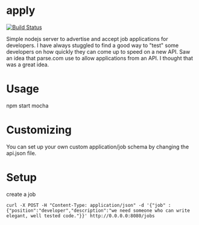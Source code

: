apply
=====

[![Build Status](https://travis-ci.org/tgsoverly/apply.png)](https://travis-ci.org/tgsoverly/apply)

Simple nodejs server to advertise and accept job applications for developers.  I have always stuggled to find a good way to "test" some developers on how quickly they can come up to speed on a new API.  Saw an idea that parse.com use to allow applications from an API.  I thought that was a great idea.


Usage
====

npm start
mocha

Customizing
==========

You can set up your own custom application/job schema by changing the api.json file.

Setup 
=======

create a job 

    curl -X POST -H "Content-Type: application/json" -d '{"job" :{"position":"developer","description":"we need someone who can write elegant, well tested code."}}' http://0.0.0.0:8080/jobs